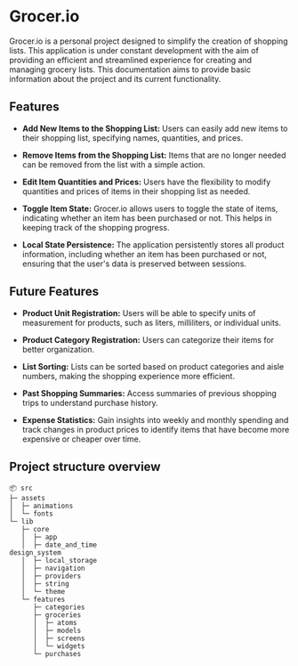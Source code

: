 # Grocer.io

Grocer.io is a personal project designed to simplify the creation of shopping lists. This application is under constant development with the aim of providing an efficient and streamlined experience for creating and managing grocery lists. This documentation aims to provide basic information about the project and its current functionality.

## Features

- **Add New Items to the Shopping List:** Users can easily add new items to their shopping list, specifying names, quantities, and prices.

- **Remove Items from the Shopping List:** Items that are no longer needed can be removed from the list with a simple action.

- **Edit Item Quantities and Prices:** Users have the flexibility to modify quantities and prices of items in their shopping list as needed.

- **Toggle Item State:** Grocer.io allows users to toggle the state of items, indicating whether an item has been purchased or not. This helps in keeping track of the shopping progress.

- **Local State Persistence:** The application persistently stores all product information, including whether an item has been purchased or not, ensuring that the user's data is preserved between sessions.

## Future Features

- **Product Unit Registration:** Users will be able to specify units of measurement for products, such as liters, milliliters, or individual units.

- **Product Category Registration:** Users can categorize their items for better organization.

- **List Sorting:** Lists can be sorted based on product categories and aisle numbers, making the shopping experience more efficient.

- **Past Shopping Summaries:** Access summaries of previous shopping trips to understand purchase history.

- **Expense Statistics:** Gain insights into weekly and monthly spending and track changes in product prices to identify items that have become more expensive or cheaper over time.

## Project structure overview

```
📦 src
├─ assets
│  ├─ animations
│  └─ fonts
└─ lib
   ├─ core
   │  ├─ app
   │  ├─ date_and_time
design_system
   │  ├─ local_storage
   │  ├─ navigation
   │  ├─ providers
   │  ├─ string
   │  └─ theme
   └─ features
      ├─ categories
      ├─ groceries
      │  ├─ atoms
      │  ├─ models
      │  ├─ screens
      │  └─ widgets
      └─ purchases
```